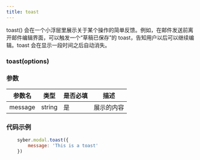 ```yaml
---
title: toast
---
```


toast() 会在一个小浮层里展示关于某个操作的简单反馈。例如，在邮件发送前离开邮件编辑界面，可以触发一个“草稿已保存”的 toast，告知用户以后可以继续编辑。toast 会在显示一段时间之后自动消失。


### toast(options)
### 参数
| 参数名     | 类型    | 是否必填 | 描述                         |
| ---------- | ------- | -------- | ---------------------------- |
| message | string | 是 | 展示的内容 |

### 代码示例
```javascript
    syber.modal.toast({
        message: 'This is a toast'
    })
```